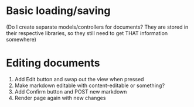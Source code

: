 # Basic loading/saving 
(Do I create separate models/controllers for documents? They are stored in their
respective libraries, so they still need to get THAT information somewhere)

# Editing documents
1. Add Edit button and swap out the view when pressed
2. Make markdown editable with content-editable or something?
3. Add Confirm button and POST new markdown 
4. Render page again with new changes
